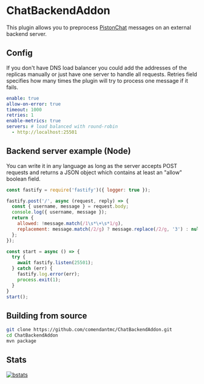 # ChatBackendAddon

This plugin allows you to preprocess [PistonChat](https://github.com/AlexProgrammerDE/PistonChat) messages on an external backend server.

## Config

If you don't have DNS load balancer you could add the addresses of the replicas manually or just have one server to handle all requests. Retries field specifies how many times the plugin will try to process one message if it fails.

```yaml
enable: true
allow-on-error: true
timeout: 1000
retries: 1
enable-metrics: true
servers: # load balanced with round-robin
  - http://localhost:25501
```

## Backend server example (Node)

You can write it in any language as long as the server accepts POST requests and returns a JSON object which contains at least an "allow" boolean field.

```js
const fastify = require('fastify')({ logger: true });

fastify.post('/', async (request, reply) => {
  const { username, message } = request.body;
  console.log({ username, message });
  return {
    allowed: !message.match(/1\s*\+\s*1/g),
    replacement: message.match(/2/g) ? message.replace(/2/g, '3') : null
  };
});

const start = async () => {
  try {
    await fastify.listen(25501);
  } catch (err) {
    fastify.log.error(err);
    process.exit(1);
  }
}
start();
```

## Building from source

```bash
git clone https://github.com/comendantmc/ChatBackendAddon.git
cd ChatBackendAddon
mvn package
```

## Stats

[![bstats](https://bstats.org/signatures/bukkit/ChatBackendAddon.svg)](https://bstats.org/plugin/bukkit/ChatBackendAddon/16028)